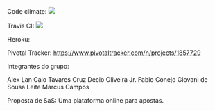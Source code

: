 Code climate:
<a href="https://codeclimate.com/github/GiovaniSLeite/engenharia"><img src="https://codeclimate.com/github/GiovaniSLeite/engenharia/badges/gpa.svg" /></a>

Travis CI:
<a href="https://travis-ci.org/GiovaniSLeite/engenharia"><img src="https://api.travis-ci.org/GiovaniSLeite/engenharia.svg?branch=master" /></a>

Heroku:


Pivotal Tracker:
https://www.pivotaltracker.com/n/projects/1857729

Integrantes do grupo:

Alex Lan
Caio Tavares Cruz
Decio Oliveira Jr.
Fabio Conejo
Giovani de Sousa Leite
Marcus Campos

Proposta de SaS:
Uma plataforma online para apostas.